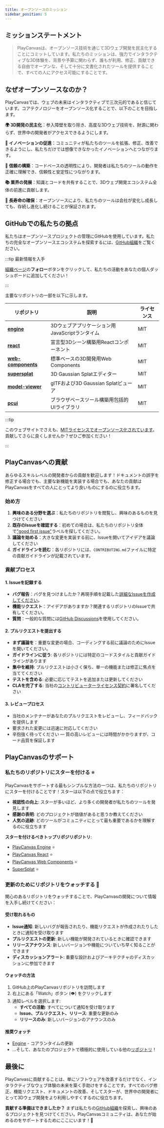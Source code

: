 ```yaml
---
title: オープンソースのミッション
sidebar_position: 5
---
```


## ミッションステートメント

> PlayCanvasは、オープンソース技術を通じて3Dウェブ開発を民主化することにコミットしています。私たちのミッションは、強力でインタラクティブな3D体験を、背景や予算に関わらず、誰もが利用、修正、貢献できる自由でオープンな、そして十分に文書化されたツールを提供することで、すべての人にアクセス可能にすることです。

## なぜオープンソースなのか？

PlayCanvasでは、ウェブの未来はインタラクティブで三次元的であると信じています。コアテクノロジーをオープンソース化することで、以下のことを目指します。

**🌍 3D開発の民主化**：参入障壁を取り除き、高度な3Dウェブ技術を、財源に関わらず、世界中の開発者がアクセスできるようにします。

**🔧 イノベーションの促進**：コミュニティが私たちのツールを拡張、修正、改善できるようにし、私たちだけでは想像できなかったイノベーションへとつながります。

**🤝 信頼の構築**：コードベースの透明性により、開発者は私たちのツールの動作を正確に理解でき、信頼性と安定性につながります。

**📚 業界の発展**：知識とコードを共有することで、3Dウェブ開発エコシステム全体の前進に貢献します。

**🌱 長寿命の確保**：オープンソースにより、私たちのツールは会社が変化し成長しても、存続し進化し続けることが保証されます。

## GitHubでの私たちの拠点

私たちはオープンソースプロジェクトの管理にGitHubを使用しています。私たちの完全なオープンソースエコシステムを探索するには、[GitHub組織](https://github.com/playcanvas)をご覧ください。

:::tip 最新情報を入手

[組織ページ](https://github.com/playcanvas)の**フォロー**ボタンをクリックして、私たちの活動をあなたの個人ダッシュボードに追加してください！

:::

主要なリポジトリの一部を以下に示します。

| リポジトリ | 説明 | ライセンス |
| ---------- | ----------- | ------- |
| [**engine**](https://github.com/playcanvas/engine) | 3Dウェブアプリケーション用JavaScriptランタイム | MIT |
| [**react**](https://github.com/playcanvas/react) | 宣言型3Dシーン構築用Reactコンポーネント | MIT |
| [**web-components**](https://github.com/playcanvas/web-components) | 標準ベースの3D開発用Web Components | MIT |
| [**supersplat**](https://github.com/playcanvas/supersplat) | 3D Gaussian Splatエディター | MIT |
| [**model-viewer**](https://github.com/playcanvas/model-viewer) | glTFおよび3D Gaussian Splatビューア | MIT |
| [**pcui**](https://github.com/playcanvas/pcui) | ブラウザベースツール構築用包括的UIライブラリ | MIT |

:::tip

このウェブサイトでさえも、[MITライセンスでオープンソース化されています](https://github.com/playcanvas/developer-site)。貢献してさらに良くしませんか？ぜひご参加ください！

:::

## PlayCanvasへの貢献

あらゆるスキルレベルの開発者からの貢献を歓迎します！ドキュメントの誤字を修正する場合でも、主要な新機能を実装する場合でも、あなたの貢献はPlayCanvasをすべての人にとってより良いものにするのに役立ちます。

### 始め方

1.  **興味のある分野を選ぶ**：私たちのリポジトリを閲覧し、興味のあるものを見つけてください
2.  **既存のIssueを確認する**：初めての場合は、私たちのリポジトリ全体で["good first issue"](https://github.com/search?q=org%3Aplaycanvas+label%3A%22good+first+issue%22&type=issues)ラベルを探してください。
3.  **議論を始める**：大きな変更を実装する前に、Issueを開いてアイデアを議論してください
4.  **ガイドラインを読む**：各リポジトリには、`CONTRIBUTING.md`ファイルに特定の貢献ガイドラインが記載されています。

### 貢献プロセス

#### 1. **Issueを記録する**

- **バグ報告**：バグを見つけましたか？再現手順を記載した[詳細なIssueを作成してください](https://github.com/playcanvas/engine/issues/new)。
- **機能リクエスト**：アイデアがありますか？関連するリポジトリのIssueで共有してください。
- **質問**：一般的な質問には[GitHub Discussions](https://github.com/playcanvas/engine/discussions)を使用してください。

#### 2. **プルリクエストを提出する**

- **まず議論を**：重要な変更の場合、コーディングする前に議論のためにIssueを開いてください。
- **ガイドラインに従う**: 各リポジトリには特定のコードスタイルと貢献ガイドラインがあります
- **集中を維持**: プルリクエストは小さく保ち、単一の機能または修正に焦点を当ててください
- **テストを含める**: 必要に応じてテストを追加または更新してください
- **CLAを完了する**: 当社の[コントリビューターライセンス契約](https://docs.google.com/a/playcanvas.com/forms/d/1Ih69zQfJG-QDLIEpHr6CsaAs6fPORNOVnMv5nuo0cjk/viewform)に署名してください

#### 3. **レビュープロセス**

- 当社のメンテナーがあなたのプルリクエストをレビューし、フィードバックを提供します
- 要求された変更には迅速に対応してください
- 辛抱強く待ってください — 質の高いレビューには時間がかかりますが、コード品質を保証します

## PlayCanvasのサポート

### 私たちのリポジトリにスターを付ける ⭐

PlayCanvasをサポートする最もシンプルな方法の一つは、私たちのリポジトリにスターを付けることです！スターは以下の点で役立ちます：

- **視認性の向上**: スターが多いほど、より多くの開発者が私たちのツールを発見します
- **感謝の表明**: どのプロジェクトが価値があると思うか教えてください
- **人気の追跡**: どのツールがコミュニティにとって最も重要であるかを理解するのに役立ちます

**スターを付けるべきトップリポジリポジトリ**:

- [PlayCanvas Engine](https://github.com/playcanvas/engine) ⭐
- [PlayCanvas React](https://github.com/playcanvas/react) ⭐
- [PlayCanvas Web Components](https://github.com/playcanvas/web-components) ⭐
- [SuperSplat](https://github.com/playcanvas/supersplat) ⭐

### 更新のためにリポジトリをウォッチする 👀

関心のあるリポジトリをウォッチすることで、PlayCanvasの開発について情報を入手し続けてください：

#### 受け取れるもの

- **Issue通知**: 新しいバグが報告されたり、機能リクエストが作成されたりしたときに通知を受け取ります
- **プルリクエストの更新**: 新しい機能が開発されているときに確認できます
- **リリースアナウンス**: 新しいバージョンや機能についていち早く知ることができます
- **ディスカッションアラート**: 重要な設計およびアーキテクチャのディスカッションに参加できます

#### ウォッチの方法

1. GitHub上のPlayCanvasリポジトリを訪問します
2. 右上にある「Watch」ボタン (👁️) をクリックします
3. 通知レベルを選択します:
   - **すべての活動**: すべてについて通知を受け取ります
   - **Issue、プルリクエスト、リリース**: 重要な更新のみ
   - **リリースのみ**: 新しいバージョンのアナウンスのみ

#### 推奨ウォッチ

- [Engine](https://github.com/playcanvas/engine/subscription) - コアランタイムの更新
- ...そして、あなたのプロジェクトで積極的に使用している他の[リポジトリ](https://github.com/playcanvas)！

## 最後に

PlayCanvasに貢献することは、単にソフトウェアを改善するだけでなく、インタラクティブなウェブ体験の未来を築く手助けをすることです。すべてのバグ修正、機能リクエスト、ドキュメントの改善、そしてスターが、世界中の開発者にとって3Dウェブ開発をより利用しやすくするのに役立ちます。

**貢献する準備はできましたか？** まずは私たちの[GitHub組織](https://github.com/playcanvas)を探索し、興味のあるプロジェクトを見つけてください。PlayCanvasコミュニティは、あなたが始めるのをサポートするためにここにいます！🙌
